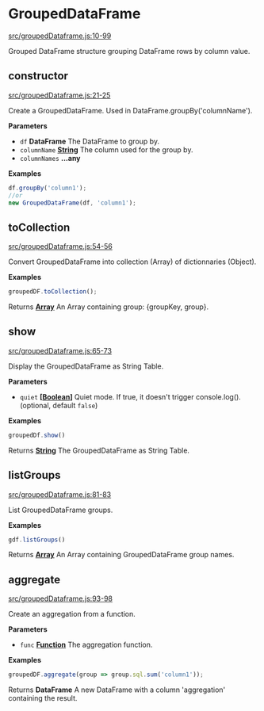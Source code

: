 <!-- Generated by documentation.js. Update this documentation by updating the source code. -->

# GroupedDataFrame

[src/groupedDataframe.js:10-99](https://github.com/Gmousse/dataframe-js/blob/cfcbf489d648a21251451161c1c214a41f99e6fa/src/groupedDataframe.js#L10-L99 "Source code on GitHub")

Grouped DataFrame structure grouping DataFrame rows by column value.

## constructor

[src/groupedDataframe.js:21-25](https://github.com/Gmousse/dataframe-js/blob/cfcbf489d648a21251451161c1c214a41f99e6fa/src/groupedDataframe.js#L21-L25 "Source code on GitHub")

Create a GroupedDataFrame. Used in DataFrame.groupBy('columnName').

**Parameters**

-   `df` **DataFrame** The DataFrame to group by.
-   `columnName` **[String](https://developer.mozilla.org/en-US/docs/Web/JavaScript/Reference/Global_Objects/String)** The column used for the group by.
-   `columnNames` **...any** 

**Examples**

```javascript
df.groupBy('column1');
//or
new GroupedDataFrame(df, 'column1');
```

## toCollection

[src/groupedDataframe.js:54-56](https://github.com/Gmousse/dataframe-js/blob/cfcbf489d648a21251451161c1c214a41f99e6fa/src/groupedDataframe.js#L54-L56 "Source code on GitHub")

Convert GroupedDataFrame into collection (Array) of dictionnaries (Object).

**Examples**

```javascript
groupedDF.toCollection();
```

Returns **[Array](https://developer.mozilla.org/en-US/docs/Web/JavaScript/Reference/Global_Objects/Array)** An Array containing group: {groupKey, group}.

## show

[src/groupedDataframe.js:65-73](https://github.com/Gmousse/dataframe-js/blob/cfcbf489d648a21251451161c1c214a41f99e6fa/src/groupedDataframe.js#L65-L73 "Source code on GitHub")

Display the GroupedDataFrame as String Table.

**Parameters**

-   `quiet` **\[[Boolean](https://developer.mozilla.org/en-US/docs/Web/JavaScript/Reference/Global_Objects/Boolean)]** Quiet mode. If true, it doesn't trigger console.log(). (optional, default `false`)

**Examples**

```javascript
groupedDf.show()
```

Returns **[String](https://developer.mozilla.org/en-US/docs/Web/JavaScript/Reference/Global_Objects/String)** The GroupedDataFrame as String Table.

## listGroups

[src/groupedDataframe.js:81-83](https://github.com/Gmousse/dataframe-js/blob/cfcbf489d648a21251451161c1c214a41f99e6fa/src/groupedDataframe.js#L81-L83 "Source code on GitHub")

List GroupedDataFrame groups.

**Examples**

```javascript
gdf.listGroups()
```

Returns **[Array](https://developer.mozilla.org/en-US/docs/Web/JavaScript/Reference/Global_Objects/Array)** An Array containing GroupedDataFrame group names.

## aggregate

[src/groupedDataframe.js:93-98](https://github.com/Gmousse/dataframe-js/blob/cfcbf489d648a21251451161c1c214a41f99e6fa/src/groupedDataframe.js#L93-L98 "Source code on GitHub")

Create an aggregation from a function.

**Parameters**

-   `func` **[Function](https://developer.mozilla.org/en-US/docs/Web/JavaScript/Reference/Statements/function)** The aggregation function.

**Examples**

```javascript
groupedDF.aggregate(group => group.sql.sum('column1'));
```

Returns **DataFrame** A new DataFrame with a column 'aggregation' containing the result.
